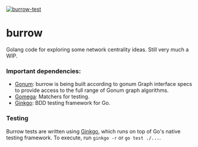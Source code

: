 [![burrow-test](https://github.com/bdshroyer/burrow/actions/workflows/burrow-test.yml/badge.svg?branch=master)](https://github.com/bdshroyer/burrow/actions/workflows/burrow-test.yml)


# burrow

Golang code for exploring some network centrality ideas. Still very much a WIP.

### Important dependencies:
* [Gonum](https://github.com/gonum/gonum): burrow is being built according to gonum Graph interface specs to provide access to the full range of Gonum graph algorithms.
* [Gomega](https://github.com/onsi/gomega): Matchers for testing.
* [Ginkgo](https://github.com/onsi/ginkgo): BDD testing framework for Go.


### Testing

Burrow tests are written using [Ginkgo](https://onsi.github.io/ginkgo), which runs on top of Go's native testing framework. To execute, run `ginkgo -r` or `go test ./...`.
